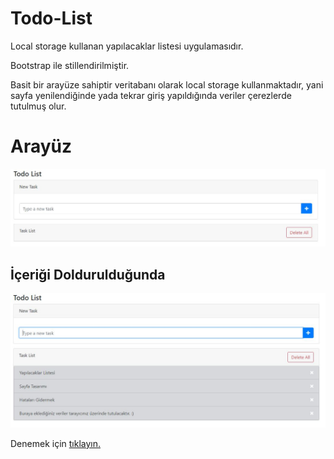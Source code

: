 # Todo-List

Local storage kullanan yapılacaklar listesi uygulamasıdır.

Bootstrap ile stillendirilmiştir.

Basit bir arayüze sahiptir veritabanı olarak local storage kullanmaktadır, yani sayfa yenilendiğinde yada tekrar giriş yapıldığında veriler çerezlerde tutulmuş olur. 

# Arayüz
![Boş iken](https://github.com/HasanHuseyinDemir/Basit-Todo-List/blob/master/info/bo%C5%9F.JPG)

## İçeriği Doldurulduğunda
![Dolu](https://github.com/HasanHuseyinDemir/Basit-Todo-List/blob/master/info/dolu.jpg)

Denemek için [tıklayın.](https://hasanhuseyindemir.github.io/Basit-Todo-List/)

